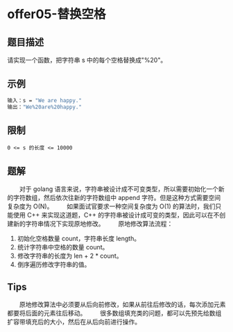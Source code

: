 # offer05-替换空格

## 题目描述

请实现一个函数，把字符串 s 中的每个空格替换成"%20"。

## 示例

```bash
输入：s = "We are happy."
输出："We%20are%20happy."
```

## 限制

`0 <= s 的长度 <= 10000`

## 题解

　　对于 golang 语言来说，字符串被设计成不可变类型，所以需要初始化一个新的字符数组，然后依次往新的字符数组中 append 字符。但是这种方式需要空间复杂度为 O(N)。
　　如果面试官要求一种空间复杂度为 O(1) 的算法时，我们只能使用 C++ 来实现这道题，C++ 的字符串被设计成可变的类型，因此可以在不创建新的字符串情况下实现原地修改。
　　原地修改算法流程：

1. 初始化空格数量 count，字符串长度 length。
2. 统计字符串中空格的数量 count。
3. 修改字符串的长度为 len + 2 * count。
4. 倒序遍历修改字符串的值。

## Tips

　　原地修改算法中必须要从后向前修改，如果从前往后修改的话，每次添加元素都要将后面的元素往后移动。
　　很多数组填充类的问题，都可以先预先给数组扩容带填充后的大小，然后在从后向前进行操作。
